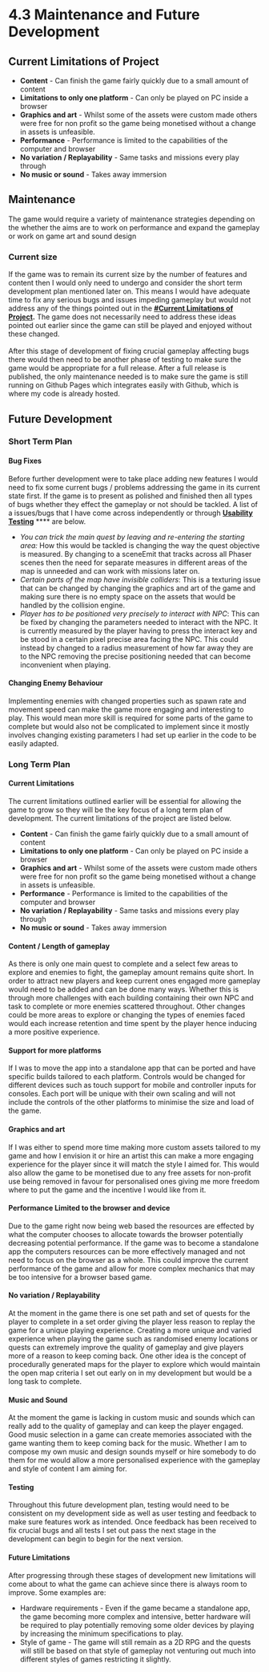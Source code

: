 # 4.3 Maintenance and Future Development

## Current Limitations of Project

* **Content** - Can finish the game fairly quickly due to a small amount of content
* **Limitations to only one platform** - Can only be played on PC inside a browser
* **Graphics and art** - Whilst some of the assets were custom made others were free for non profit so the game being monetised without a change in assets is unfeasible.
* **Performance** - Performance is limited to the capabilities of the computer and browser
* **No variation** **/ Replayability** - Same tasks and missions every play through
* **No music or sound** - Takes away immersion&#x20;

## Maintenance

The game would require a variety of maintenance strategies depending on the whether the aims are to work on performance and expand the gameplay or work on game art and sound design

### Current size

If the game was to remain its current size by the number of features and content then I would only need to undergo and consider the short term development plan mentioned later on. This means I would have adequate time to fix any serious bugs and issues impeding gameplay but would not address any of the things pointed out in the [**#Current Limitations of Project**](4.3-maintenance-and-future-development.md#current-limitations-of-project)**.** The game does not necessarily need to address these ideas pointed out earlier since the game can still be played and enjoyed without these changed.\
\
After this stage of development of fixing crucial gameplay affecting bugs there would then need to be another phase of testing to make sure the game would be appropriate for a full release. After a full release is published, the only maintenance needed is to make sure the game is still running on Github Pages which integrates easily with Github, which is where my code is already hosted.

## Future Development

### Short Term Plan

#### Bug Fixes

Before further development were to take place adding new features I would need to fix some current bugs / problems addressing the game in its current state first. If the game is to present as polished and finished then all types of bugs whether they effect the gameplay or not should be tackled. A list of a issues/bugs that I have come across independently or through [**Usability Testing**](../3-testing/3.2-usability-testing.md) **** are below.

* _You can trick the main quest by leaving and re-entering the starting area:_ How this would be tackled is changing the way the quest objective is measured. By changing to a sceneEmit that tracks across all Phaser scenes then the need for separate measures in different areas of the map is unneeded and can work with missions later on.
* _Certain parts of the map have invisible colliders_: This is a texturing issue that can be changed by changing the graphics and art of the game and making sure there is no empty space on the assets that would be handled by the collision engine.
* _Player has to be positioned very precisely to interact with NPC_:  This can be fixed by changing the parameters needed to interact with the NPC. It is currently measured by the player having to press the interact key and be stood in a certain pixel precise area facing the NPC. This could instead by changed to a radius measurement of how far away they are to the NPC removing the precise positioning needed that can become inconvenient when playing.

#### Changing Enemy Behaviour

Implementing enemies with changed properties such as spawn rate and movement speed can make the game more engaging and interesting to play. This would mean more skill is required for some parts of the game to complete but would also not be complicated to implement since it mostly involves changing existing parameters I had set up earlier in the code to be easily adapted.

### Long Term Plan

#### Current Limitations&#x20;

The current limitations outlined earlier will be essential for allowing the game to grow so they will be the key focus of a long term plan of development.  The current limitations of the project are listed below.

* **Content** - Can finish the game fairly quickly due to a small amount of content
* **Limitations to only one platform** - Can only be played on PC inside a browser
* **Graphics and art** - Whilst some of the assets were custom made others were free for non profit so the game being monetised without a change in assets is unfeasible.
* **Performance** - Performance is limited to the capabilities of the computer and browser
* **No variation** **/ Replayability** - Same tasks and missions every play through
* **No music or sound** - Takes away immersion

#### Content / Length of gameplay

As there is only one main quest to complete and a select few areas to explore and enemies to fight, the gameplay amount remains quite short. In order to attract new players and keep current ones engaged more gameplay would need to be added and can be done many ways. Whether this is through more challenges with each building containing their own NPC and task to complete or more enemies scattered throughout. Other changes could be more areas to explore or changing the types of enemies faced would each increase retention and time spent by the player hence inducing a more positive experience.

#### Support for more platforms

If I was to move the app into a standalone app that can be ported and have specific builds tailored to each platform. Controls would be changed for different devices such as touch support for mobile and controller inputs for consoles. Each port will be unique with their own scaling and will not include the controls of the other platforms to minimise the size and load of the game.

#### Graphics and art

If I was either to spend more time making more custom assets tailored to my game and how I envision it or hire an artist this can make a more engaging experience for the player since it will match the style I aimed for. This would also allow the game to be monetised due to any free assets for non-profit use being removed in favour for personalised ones giving me more freedom where to put the game and the incentive I would like from it.

#### Performance Limited to the browser and device

Due to the game right now being web based the resources are effected by what the computer chooses to allocate towards the browser potentially decreasing potential performance. If the game was to become a standalone app the computers resources can be more effectively managed and not need to focus on the browser as a whole. This could improve the current performance of the game and allow for more complex mechanics that may be too intensive for a browser based game.

#### No variation / Replayability&#x20;

At the moment in the game there is one set path and set of quests for the player to complete in a set order giving the player less reason to replay the game for a unique playing experience. Creating a more unique and varied experience when playing the game such as randomised enemy locations or quests can extremely improve the quality of gameplay and give players more of a reason to keep coming back. One other idea is the concept of procedurally generated maps for the player to explore which would maintain the open map criteria I set out early on in my development but would be a long task to complete.

#### Music and Sound

At the moment the game is lacking in custom music and sounds which can really add to the quality of gameplay and can keep the player engaged. Good music selection in a game can create memories associated with the game wanting them to keep coming back for the music. Whether I am to compose my own music and design sounds myself or hire somebody to do them for me would allow a more personalised experience with the gameplay and style of content I am aiming for.

#### Testing

Throughout this future development plan, testing would need to be consistent on my development side as well as user testing and feedback to make sure features work as intended. Once feedback has been received to fix crucial bugs and all tests I set out pass the next stage in the development can begin to begin for the next version.

#### Future Limitations

After progressing through these stages of development new limitations will come about to what the game can achieve since there is always room to improve. Some examples are:

* Hardware requirements - Even if the game became a standalone app, the game becoming more complex and intensive, better hardware will be required to play potentially removing some older devices by playing by increasing the minimum specifications to play.
* Style of game - The game will still remain as a 2D RPG and the quests will still be based on that style of gameplay not venturing out much into different styles of games restricting it slightly.&#x20;
